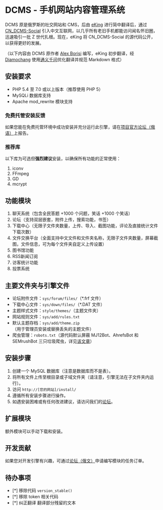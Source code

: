 # DCMS - 手机网站内容管理系统

DCMS 原是俄罗斯的社交网站和 CMS，后由 [eKing](https://gitee.com/skyour) 进行简中翻译后，通过 [CN_DCMS-Social](http://dcms.net.cn/) 引入中文互联网，以几乎所有老旧手机都能访问闻名怀旧圈，迅速吸引一批 Z 世代扎根。现在，eKing 将 CN_DCMS-Social 的源代码公开，以获得更好的发展。

（以下内容由 DCMS 原作者 [Alex Borisi](mailto:alex-borisi@ya.ru) 编写，eKing 初步翻译，经 [Diamochang](https://gitee.com/Diamochang) 使用[通义千问](https://tongyi.aliyun.com/qianwen)优化翻译并规范 Markdown 格式）

## 安装要求

- PHP 5.4 至 7.0 或以上版本（推荐使用 PHP 5）
- MySQLi 数据库支持
- Apache mod_rewrite 模块支持

### 免费托管安装反馈
如果您能在免费托管环境中成功安装并充分运行此引擎，请在[项目官方论坛（俄语）](http://dcms-social.ru/forum/)上报告。

### 推荐库
以下库为可选但**强烈建议**安装，以确保所有功能的正常使用：

1. iconv
2. FFmpeg
3. GD
4. mcrypt

## 功能模块

1. 聊天系统（包含全民答题 +1000 个问题，笑话 +1000 个笑话）
2. 论坛（支持双层嵌套，附件上传，搜索功能，书签）
3. 下载中心（无限子文件夹数量，上传、导入、截图功能，评论及直接统计文件下载次数）
4. 文件交换平台（全面支持中文文件和文件夹名称，无限子文件夹数量，屏幕截图，文件信息，可为每个文件夹自定义上传设置）
5. 图书馆功能
6. RSS新闻订阅
7. 访客统计功能
8. 投票系统

## 主要文件夹与引擎文件

- 论坛附件文件：`sys/forum/files/`（*.frf 文件）
- 下载中心文件：`sys/down/files/`（*.DAT 文件）
- 主题样式文件：`style/themes/`（主题文件夹）
- 网站规则文件：`sys/add/rules.txt`
- 默认主题存档：`sys/add/theme.zip`（用于管理员安装或替换丢失的主题文件）
- 爬虫管理：`robots.txt`（源代码默认屏蔽 MJ12Bot、AhrefsBot 和 SEMrushBot 三只垃圾爬虫，详见[该文章](https://itlanyan.com/common-bot-ua-and-block-bad-bots/)）

## 安装步骤

1. 创建一个 MySQL 数据库（注意是数据库而不是表）。
2. 将所有文件上传至根目录或子域文件夹（请注意，引擎无法在子文件夹内运行）。
3. 访问 `http://[您的网站]/install/`
4. 遵循所有安装步骤进行操作。
5. 如遇安装困难或有任何改进建议，请访问我们的[论坛](http://dcms.net.cn/forum/)。

## 扩展模块
额外模块可以手动下载和安装。

## 开发贡献
如果您对开发引擎有兴趣，可通过[论坛（俄文）](http://dcms-social.ru/forum/)申请编写模块的任务订单。

## 待办事项
- [*] 移除代码 `version_stable()`
- [*] 移除 token 相关代码
- [*] 纠正翻译 翻译部分残留的文本
